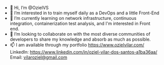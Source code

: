 - 👋 Hi, I’m @OzielVS
- 👀 I’m interested in to train myself daily as a DevOps and a little Front-End
- 🌱 I’m currently learning on network infrastructure, continuous integration, containerization test analysis, and I'm interested in Front end.
- 💞️ I’m looking to collaborate on with the most diverse communities of developers to share my knowledge and absorb as much as possible.
- 📫 I am available through my portfolio https://www.ozielvilar.com/ LinkedIn: https://www.linkedin.com/in/oziel-vilar-dos-santos-a1ba36aa/ Email: vilaroziel@gmail.com

<!---
OzielVS/OzielVS is a ✨ special ✨ repository because its `README.md` (this file) appears on your GitHub profile.
You can click the Preview link to take a look at your changes.
--->
